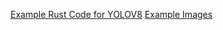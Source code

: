 [Example Rust Code for YOLOV8](https://github.com/AndreyGermanov/yolov8_onnx_rust)
[Example Images](https://www.kaggle.com/datasets/mbornoe/lisa-traffic-light-dataset/)
